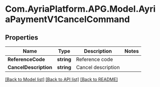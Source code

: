 
# Com.AyriaPlatform.APG.Model.AyriaPaymentV1CancelCommand

## Properties

Name | Type | Description | Notes
------------ | ------------- | ------------- | -------------
**ReferenceCode** | **string** | Reference code | 
**CancelDescription** | **string** | Cancel description | 

[[Back to Model list]](../README.md#documentation-for-models)
[[Back to API list]](../README.md#documentation-for-api-endpoints)
[[Back to README]](../README.md)

